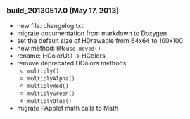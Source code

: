 ### build_20130517.0 (May 17, 2013)
- new file: changelog.txt
- migrate documentation from markdown to Doxygen
- set the default size of HDrawable from 64x64 to 100x100
- new method: `HMouse.moved()`
- rename: HColorUtil -> HColors
- remove deprecated HColors methods:
	- `multiply()`
	- `multiplyAlpha()`
	- `multiplyRed()`
	- `multiplyGreen()`
	- `multiplyBlue()`
- migrate PApplet math calls to Math
